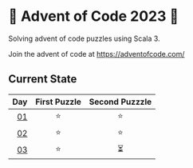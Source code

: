 # 🎄 Advent of Code 2023 🎄

Solving advent of code puzzles using Scala 3.

Join the advent of code at https://adventofcode.com/

## Current State

| Day | First Puzzle | Second Puzzzle |
| --: | :----------: | :------------: |
| [01](/Day01/advent01.scala) |      ⭐      |       ⭐       |
| [02](/Day02/advent02.scala) |      ⭐      |       ⭐       |
| [03](/Day03/advent03.scala) |      ⭐      |       ⏳       |

